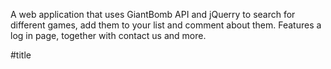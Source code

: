 A web application that uses GiantBomb API and jQuerry to search for different games, add them to your list and comment about them.
Features a log in page, together with contact us and more.

#title
